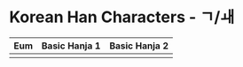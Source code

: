 
# Korean Han Characters - ㄱ/ㅙ

| Eum | Basic Hanja 1 | Basic Hanja 2 |
| :-: | :-----------: | :-----------: |
|     |               |               |
